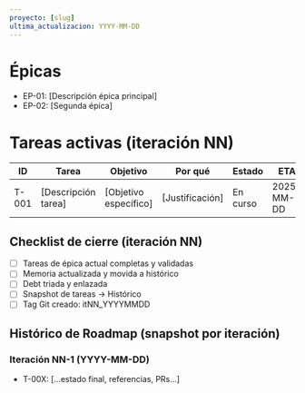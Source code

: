```yaml
---
proyecto: [slug]
ultima_actualizacion: YYYY-MM-DD
---
```


# Épicas
- EP-01: [Descripción épica principal]
- EP-02: [Segunda épica]

# Tareas activas (iteración NN)
| ID    | Tarea                                    | Objetivo                         | Por qué | Estado       | ETA        | Vínculos |
|-------|------------------------------------------|----------------------------------|--------|-------------|------------|---------|
| T-001 | [Descripción tarea]                      | [Objetivo específico]            | [Justificación] | En curso | 2025-MM-DD | TD-01 |

## Checklist de cierre (iteración NN)
- [ ] Tareas de épica actual completas y validadas
- [ ] Memoria actualizada y movida a histórico
- [ ] Debt triada y enlazada
- [ ] Snapshot de tareas → Histórico
- [ ] Tag Git creado: itNN_YYYYMMDD

## Histórico de Roadmap (snapshot por iteración)
### Iteración NN-1 (YYYY-MM-DD)
- T-00X: [...estado final, referencias, PRs...]
